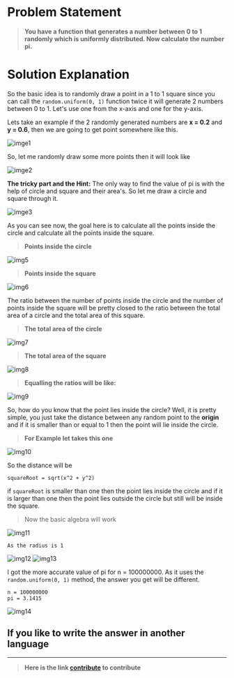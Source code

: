 # Problem Statement
>**You have a function that generates a number between 0 to 1 randomly which is uniformly distributed. Now calculate the number pi.**

# Solution Explanation

So the basic idea is to randomly draw a point in a 1 to 1 square since you can call the ```random.uniform(0, 1)``` function twice it will generate 2 numbers between 0 to 1. Let's use one from the x-axis and one for the y-axis. 

Lets take an example if the 2 randomly generated numbers are  **x = 0.2** and **y = 0.6**, then we are going to get point somewhere like this.

![imge1](./RepoEssentials/img1.png)


So, let me randomly draw some more points then it will look like

![imge2](./RepoEssentials/img2.png)

**The tricky part and the Hint:** The only way to find the value of pi is with the help of circle and square and their area's. So let me draw a circle and square through it. 

![imge3](./RepoEssentials/img4.png)

As you can see now, the goal here is to calculate all the points inside the circle and calculate all the points inside the square.

>**Points inside the circle**

![img5](./RepoEssentials/img6.png)

>**Points inside the square**

![img6](./RepoEssentials/img7.png)

The ratio between the number of points inside the circle and the number of points inside the square will be pretty closed to the ratio between the total area of a circle and the total area of this square.

>**The total area of the circle**

![img7](./RepoEssentials/img8.png)

>**The total area of the square**

![img8](./RepoEssentials/img9.png)

>**Equalling the ratios will be like:**

![img9](./RepoEssentials/img16.png)

So, how do you know that the point lies inside the circle? Well, it is pretty simple, you just take the distance between any random point to the **origin** and if it is smaller than or equal to 1 then the point will lie inside the circle.

>**For Example let takes this one**

![img10](./RepoEssentials/img10.png)

So the distance will be 
```
squareRoot = sqrt(x^2 + y^2)
```

if ```squareRoot``` is smaller than one then the point lies inside the circle and if it is larger than one then the point lies outside the circle but still will be inside the square.

>Now the basic algebra will work

![img11](./RepoEssentials/img17.jpg)
```
As the radius is 1
```
![img12](./RepoEssentials/img20.jpg)
![img13](./RepoEssentials/img18.jpg)

I got the more accurate value of pi for n = 100000000. As it uses the ```random.uniform(0, 1)``` method, the answer you get will be different.

```
n = 100000000
pi = 3.1415
```
![img14](./RepoEssentials/img15.png)


## If you like to write the answer in another language
---
>**Here is the link
[contribute](./Contribute.md) to contribute**